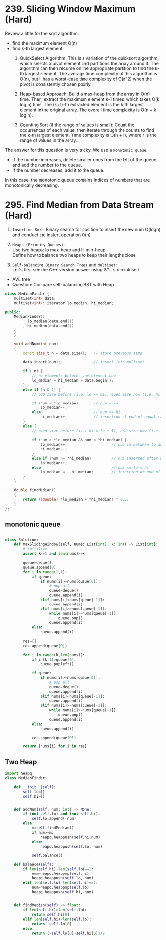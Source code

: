 # 239. Sliding Window Maximum (Hard)

Review a little for the sort algorithm:
- find the maximum element O(n)
- find k-th largest element:
  1. QuickSelect Algorithm: This is a variation of the quicksort algorithm, which selects a pivot element and partitions the array around it. The algorithm can then recurse on the appropriate partition to find the k-th largest element. The average time complexity of this algorithm is O(n), but it has a worst-case time complexity of O(n^2) when the pivot is consistently chosen poorly.
  
  2. Heap-based Approach: Build a max-heap from the array in O(n) time. Then, extract the maximum element k-1 times, which takes O(k log n) time. The (k+1)-th extracted element is the k-th largest element in the original array. The overall time complexity is O(n + k log n).
  
  3. Counting Sort (if the range of values is small): Count the occurrences of each value, then iterate through the counts to find the k-th largest element. Time complexity is O(n + r), where r is the range of values in the array.
  
The answer for this question is very tricky. We use a `monotonic queue`.

- If the number increases, delete smaller ones from the left of the queue and add the number to the queue.
- If the number decreases, add it to the queue.

In this case, the monotonic queue contains indices of numbers that are monotonically decreasing.


# 295. Find Median from Data Stream (Hard)

1. `Insertion Sort`:
Binary search for position to insert the new num O(logn) and conduct the instert operation O(n)

2. `Heaps (Priority Queues)`:\
Use two heaps: lo max-heap and hi min-heap.\
Define how to balance two heaps to keep their lengths close

3. `Self-balancing Binary Search Trees` and `Multiset`:\
Let's first see the C++ version answer using STL std::multiset\
- AVL tree
- Question: Compare self-balancing BST with Heap

```c++
class MedianFinder {
    multiset<int> data;
    multiset<int>::iterator lo_median, hi_median;

public:
    MedianFinder()
        : lo_median(data.end())
        , hi_median(data.end())
    {
    }

    void addNum(int num)
    {
        const size_t n = data.size();   // store previous size

        data.insert(num);               // insert into multiset

        if (!n) {
            // no elements before, one element now
            lo_median = hi_median = data.begin();
        }
        else if (n & 1) {
            // odd size before (i.e. lo == hi), even size now (i.e. hi = lo + 1)

            if (num < *lo_median)       // num < lo
                lo_median--;
            else                        // num >= hi
                hi_median++;            // insertion at end of equal range
        }
        else {
            // even size before (i.e. hi = lo + 1), odd size now (i.e. lo == hi)

            if (num > *lo_median && num < *hi_median) {
                lo_median++;                    // num in between lo and hi
                hi_median--;
            }
            else if (num >= *hi_median)         // num inserted after hi
                lo_median++;
            else                                // num <= lo < hi
                lo_median = --hi_median;        // insertion at end of equal range spoils lo
        }
    }

    double findMedian()
    {
        return ((double) *lo_median + *hi_median) * 0.5;
    }
};
```


## monotonic queue
```python

class Solution:
    def maxSlidingWindow(self, nums: List[int], k: int) -> List[int]:
        # initilize
        assert k>=1 and len(nums)>=k

        queue=deque()
        queue.append(0)
        for i in range(1,k):
            if queue:
                if nums[i]>=nums[queue[0]]:
                    # pop all
                    queue=deque()
                    queue.append(i)
                elif nums[i]<nums[queue[-1]]:
                    queue.append(i)
                elif nums[i]>=nums[queue[-1]]:
                    while nums[i]>=nums[queue[-1]]:
                        queue.pop()
                    queue.append(i)
            else:
                queue.append(i)
        
        res=[]
        res.append(queue[0])

        for i in range(k,len(nums)):
            if i-(k-1)>queue[0]:
                queue.popleft()
            
            if queue:
                if nums[i]>=nums[queue[0]]:
                    # pop all
                    queue=deque()
                    queue.append(i)
                elif nums[i]<nums[queue[-1]]:
                    queue.append(i)
                elif nums[i]>=nums[queue[-1]]:
                    while nums[i]>=nums[queue[-1]]:
                        queue.pop()
                    queue.append(i)
            else:
                queue.append(i)

            res.append(queue[0])

        return [nums[i] for i in res]

```

## Two Heap
```python
import heapq
class MedianFinder:

    def __init__(self):
        self.lo=[]
        self.hi=[]


    def addNum(self, num: int) -> None:
        if (not self.lo) and (not self.hi):
            self.lo.append(-num)
        else:
            m=self.findMedian()
            if num>=m:
                heapq.heappush(self.hi,num)
            else:
                heapq.heappush(self.lo,-num)

            self.balance()

    def balance(self):
        if len(self.hi)-len(self.lo)==2:
            num=heapq.heappop(self.hi)
            heapq.heappush(self.lo,-num)
        elif len(self.lo)-len(self.hi)==2:
            num=heapq.heappop(self.lo)
            heapq.heappush(self.hi,-num)


    def findMedian(self) -> float:
        if len(self.hi)>len(self.lo):
            return self.hi[0]
        elif len(self.hi)<len(self.lo):
            return -self.lo[0]
        else:
            return (-self.lo[0]+self.hi[0])/2

```
